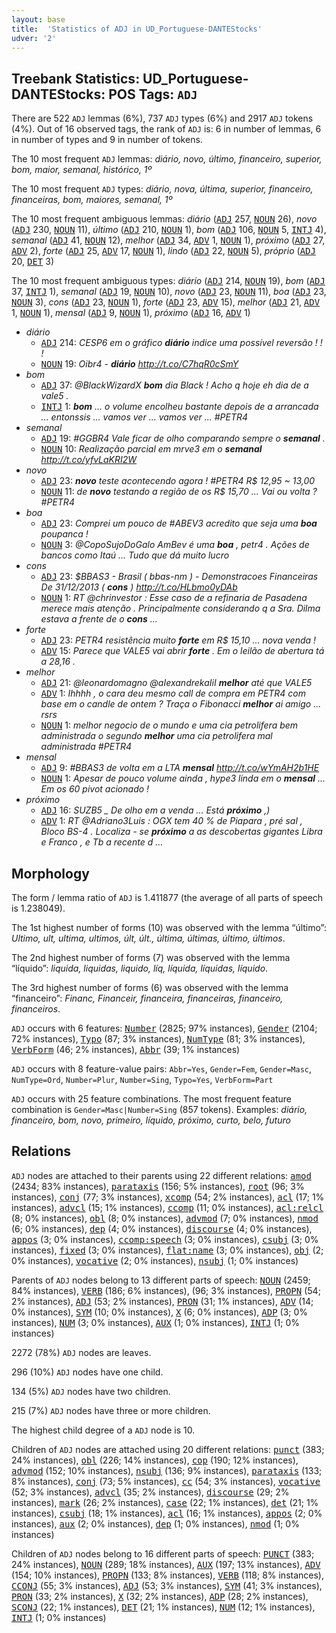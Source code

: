 ```yaml
---
layout: base
title:  'Statistics of ADJ in UD_Portuguese-DANTEStocks'
udver: '2'
---
```


## Treebank Statistics: UD_Portuguese-DANTEStocks: POS Tags: `ADJ`

There are 522 `ADJ` lemmas (6%), 737 `ADJ` types (6%) and 2917 `ADJ` tokens (4%).
Out of 16 observed tags, the rank of `ADJ` is: 6 in number of lemmas, 6 in number of types and 9 in number of tokens.

The 10 most frequent `ADJ` lemmas: <em>diário, novo, último, financeiro, superior, bom, maior, semanal, histórico, 1º</em>

The 10 most frequent `ADJ` types:  <em>diário, nova, última, superior, financeiro, financeiras, bom, maiores, semanal, 1º</em>

The 10 most frequent ambiguous lemmas: <em>diário</em> (<tt><a href="pt_dantestocks-pos-ADJ.html">ADJ</a></tt> 257, <tt><a href="pt_dantestocks-pos-NOUN.html">NOUN</a></tt> 26), <em>novo</em> (<tt><a href="pt_dantestocks-pos-ADJ.html">ADJ</a></tt> 230, <tt><a href="pt_dantestocks-pos-NOUN.html">NOUN</a></tt> 11), <em>último</em> (<tt><a href="pt_dantestocks-pos-ADJ.html">ADJ</a></tt> 210, <tt><a href="pt_dantestocks-pos-NOUN.html">NOUN</a></tt> 1), <em>bom</em> (<tt><a href="pt_dantestocks-pos-ADJ.html">ADJ</a></tt> 106, <tt><a href="pt_dantestocks-pos-NOUN.html">NOUN</a></tt> 5, <tt><a href="pt_dantestocks-pos-INTJ.html">INTJ</a></tt> 4), <em>semanal</em> (<tt><a href="pt_dantestocks-pos-ADJ.html">ADJ</a></tt> 41, <tt><a href="pt_dantestocks-pos-NOUN.html">NOUN</a></tt> 12), <em>melhor</em> (<tt><a href="pt_dantestocks-pos-ADJ.html">ADJ</a></tt> 34, <tt><a href="pt_dantestocks-pos-ADV.html">ADV</a></tt> 1, <tt><a href="pt_dantestocks-pos-NOUN.html">NOUN</a></tt> 1), <em>próximo</em> (<tt><a href="pt_dantestocks-pos-ADJ.html">ADJ</a></tt> 27, <tt><a href="pt_dantestocks-pos-ADV.html">ADV</a></tt> 2), <em>forte</em> (<tt><a href="pt_dantestocks-pos-ADJ.html">ADJ</a></tt> 25, <tt><a href="pt_dantestocks-pos-ADV.html">ADV</a></tt> 17, <tt><a href="pt_dantestocks-pos-NOUN.html">NOUN</a></tt> 1), <em>lindo</em> (<tt><a href="pt_dantestocks-pos-ADJ.html">ADJ</a></tt> 22, <tt><a href="pt_dantestocks-pos-NOUN.html">NOUN</a></tt> 5), <em>próprio</em> (<tt><a href="pt_dantestocks-pos-ADJ.html">ADJ</a></tt> 20, <tt><a href="pt_dantestocks-pos-DET.html">DET</a></tt> 3)

The 10 most frequent ambiguous types:  <em>diário</em> (<tt><a href="pt_dantestocks-pos-ADJ.html">ADJ</a></tt> 214, <tt><a href="pt_dantestocks-pos-NOUN.html">NOUN</a></tt> 19), <em>bom</em> (<tt><a href="pt_dantestocks-pos-ADJ.html">ADJ</a></tt> 37, <tt><a href="pt_dantestocks-pos-INTJ.html">INTJ</a></tt> 1), <em>semanal</em> (<tt><a href="pt_dantestocks-pos-ADJ.html">ADJ</a></tt> 19, <tt><a href="pt_dantestocks-pos-NOUN.html">NOUN</a></tt> 10), <em>novo</em> (<tt><a href="pt_dantestocks-pos-ADJ.html">ADJ</a></tt> 23, <tt><a href="pt_dantestocks-pos-NOUN.html">NOUN</a></tt> 11), <em>boa</em> (<tt><a href="pt_dantestocks-pos-ADJ.html">ADJ</a></tt> 23, <tt><a href="pt_dantestocks-pos-NOUN.html">NOUN</a></tt> 3), <em>cons</em> (<tt><a href="pt_dantestocks-pos-ADJ.html">ADJ</a></tt> 23, <tt><a href="pt_dantestocks-pos-NOUN.html">NOUN</a></tt> 1), <em>forte</em> (<tt><a href="pt_dantestocks-pos-ADJ.html">ADJ</a></tt> 23, <tt><a href="pt_dantestocks-pos-ADV.html">ADV</a></tt> 15), <em>melhor</em> (<tt><a href="pt_dantestocks-pos-ADJ.html">ADJ</a></tt> 21, <tt><a href="pt_dantestocks-pos-ADV.html">ADV</a></tt> 1, <tt><a href="pt_dantestocks-pos-NOUN.html">NOUN</a></tt> 1), <em>mensal</em> (<tt><a href="pt_dantestocks-pos-ADJ.html">ADJ</a></tt> 9, <tt><a href="pt_dantestocks-pos-NOUN.html">NOUN</a></tt> 1), <em>próximo</em> (<tt><a href="pt_dantestocks-pos-ADJ.html">ADJ</a></tt> 16, <tt><a href="pt_dantestocks-pos-ADV.html">ADV</a></tt> 1)


* <em>diário</em>
  * <tt><a href="pt_dantestocks-pos-ADJ.html">ADJ</a></tt> 214: <em>CESP6 em o gráfico <b>diário</b> indice uma possível reversão ! ! !</em>
  * <tt><a href="pt_dantestocks-pos-NOUN.html">NOUN</a></tt> 19: <em>Oibr4 - <b>diário</b> http://t.co/C7hqR0cSmY</em>
* <em>bom</em>
  * <tt><a href="pt_dantestocks-pos-ADJ.html">ADJ</a></tt> 37: <em>@BlackWizardX <b>bom</b> dia Black ! Acho q hoje eh dia de a vale5 .</em>
  * <tt><a href="pt_dantestocks-pos-INTJ.html">INTJ</a></tt> 1: <em><b>bom</b> ... o volume encolheu bastante depois de a arrancada ... entonssis ... vamos ver ... vamos ver ... #PETR4</em>
* <em>semanal</em>
  * <tt><a href="pt_dantestocks-pos-ADJ.html">ADJ</a></tt> 19: <em>#GGBR4 Vale ficar de olho comparando sempre o <b>semanal</b> .</em>
  * <tt><a href="pt_dantestocks-pos-NOUN.html">NOUN</a></tt> 10: <em>Realização parcial em mrve3 em o <b>semanal</b> http://t.co/yfvLaKRI2W</em>
* <em>novo</em>
  * <tt><a href="pt_dantestocks-pos-ADJ.html">ADJ</a></tt> 23: <em><b>novo</b> teste acontecendo agora ! #PETR4 R$ 12,95 ~ 13,00</em>
  * <tt><a href="pt_dantestocks-pos-NOUN.html">NOUN</a></tt> 11: <em>de <b>novo</b> testando a região de os R$ 15,70 ... Vai ou volta ? #PETR4</em>
* <em>boa</em>
  * <tt><a href="pt_dantestocks-pos-ADJ.html">ADJ</a></tt> 23: <em>Comprei um pouco de #ABEV3 acredito que seja uma <b>boa</b> poupanca !</em>
  * <tt><a href="pt_dantestocks-pos-NOUN.html">NOUN</a></tt> 3: <em>@CopoSujoDoGalo AmBev é uma <b>boa</b> , petr4 . Ações de bancos como Itaú ... Tudo que dá muito lucro</em>
* <em>cons</em>
  * <tt><a href="pt_dantestocks-pos-ADJ.html">ADJ</a></tt> 23: <em>$BBAS3 - Brasil ( bbas-nm ) - Demonstracoes Financeiras De 31/12/2013 ( <b>cons</b> ) http://t.co/HLbmo0yDAb</em>
  * <tt><a href="pt_dantestocks-pos-NOUN.html">NOUN</a></tt> 1: <em>RT @chrinvestor : Esse caso de a refinaria de Pasadena merece mais atenção . Principalmente considerando q a Sra. Dilma estava a frente de o <b>cons</b> …</em>
* <em>forte</em>
  * <tt><a href="pt_dantestocks-pos-ADJ.html">ADJ</a></tt> 23: <em>PETR4 resistência muito <b>forte</b> em R$ 15,10 ... nova venda !</em>
  * <tt><a href="pt_dantestocks-pos-ADV.html">ADV</a></tt> 15: <em>Parece que VALE5 vai abrir <b>forte</b> . Em o leilão de abertura tá a 28,16 .</em>
* <em>melhor</em>
  * <tt><a href="pt_dantestocks-pos-ADJ.html">ADJ</a></tt> 21: <em>@leonardomagno @aIexandrekaIiI <b>melhor</b> até que VALE5</em>
  * <tt><a href="pt_dantestocks-pos-ADV.html">ADV</a></tt> 1: <em>Ihhhh , o cara deu mesmo call de compra em PETR4 com base em o candle de ontem ? Traça o Fibonacci <b>melhor</b> ai amigo ... rsrs</em>
  * <tt><a href="pt_dantestocks-pos-NOUN.html">NOUN</a></tt> 1: <em>melhor negocio de o mundo e uma cia petrolifera bem administrada o segundo <b>melhor</b> uma cia petrolifera mal administrada #PETR4</em>
* <em>mensal</em>
  * <tt><a href="pt_dantestocks-pos-ADJ.html">ADJ</a></tt> 9: <em>#BBAS3 de volta em a LTA <b>mensal</b> http://t.co/wYmAH2b1HE</em>
  * <tt><a href="pt_dantestocks-pos-NOUN.html">NOUN</a></tt> 1: <em>Apesar de pouco volume ainda , hype3 linda em o <b>mensal</b> ... Em os 60 pivot acionado !</em>
* <em>próximo</em>
  * <tt><a href="pt_dantestocks-pos-ADJ.html">ADJ</a></tt> 16: <em>SUZB5 _ De olho em a venda ... Está <b>próximo</b> ,)</em>
  * <tt><a href="pt_dantestocks-pos-ADV.html">ADV</a></tt> 1: <em>RT @Adriano3Luis : OGX tem 40 % de Piapara , pré sal , Bloco BS-4 . Localiza - se <b>próximo</b> a as descobertas gigantes Libra e Franco , e Tb a recente d …</em>

## Morphology

The form / lemma ratio of `ADJ` is 1.411877 (the average of all parts of speech is 1.238049).

The 1st highest number of forms (10) was observed with the lemma “último”: <em>Ultimo, ult, ultima, ultimos, últ, últ., última, últimas, último, últimos</em>.

The 2nd highest number of forms (7) was observed with the lemma “líquido”: <em>liquida, liquidas, liquido, líq, líquida, líquidas, líquido</em>.

The 3rd highest number of forms (6) was observed with the lemma “financeiro”: <em>Financ, Financeir, financeira, financeiras, financeiro, financeiros</em>.

`ADJ` occurs with 6 features: <tt><a href="pt_dantestocks-feat-Number.html">Number</a></tt> (2825; 97% instances), <tt><a href="pt_dantestocks-feat-Gender.html">Gender</a></tt> (2104; 72% instances), <tt><a href="pt_dantestocks-feat-Typo.html">Typo</a></tt> (87; 3% instances), <tt><a href="pt_dantestocks-feat-NumType.html">NumType</a></tt> (81; 3% instances), <tt><a href="pt_dantestocks-feat-VerbForm.html">VerbForm</a></tt> (46; 2% instances), <tt><a href="pt_dantestocks-feat-Abbr.html">Abbr</a></tt> (39; 1% instances)

`ADJ` occurs with 8 feature-value pairs: `Abbr=Yes`, `Gender=Fem`, `Gender=Masc`, `NumType=Ord`, `Number=Plur`, `Number=Sing`, `Typo=Yes`, `VerbForm=Part`

`ADJ` occurs with 25 feature combinations.
The most frequent feature combination is `Gender=Masc|Number=Sing` (857 tokens).
Examples: <em>diário, financeiro, bom, novo, primeiro, líquido, próximo, curto, belo, futuro</em>


## Relations

`ADJ` nodes are attached to their parents using 22 different relations: <tt><a href="pt_dantestocks-dep-amod.html">amod</a></tt> (2434; 83% instances), <tt><a href="pt_dantestocks-dep-parataxis.html">parataxis</a></tt> (156; 5% instances), <tt><a href="pt_dantestocks-dep-root.html">root</a></tt> (96; 3% instances), <tt><a href="pt_dantestocks-dep-conj.html">conj</a></tt> (77; 3% instances), <tt><a href="pt_dantestocks-dep-xcomp.html">xcomp</a></tt> (54; 2% instances), <tt><a href="pt_dantestocks-dep-acl.html">acl</a></tt> (17; 1% instances), <tt><a href="pt_dantestocks-dep-advcl.html">advcl</a></tt> (15; 1% instances), <tt><a href="pt_dantestocks-dep-ccomp.html">ccomp</a></tt> (11; 0% instances), <tt><a href="pt_dantestocks-dep-acl-relcl.html">acl:relcl</a></tt> (8; 0% instances), <tt><a href="pt_dantestocks-dep-obl.html">obl</a></tt> (8; 0% instances), <tt><a href="pt_dantestocks-dep-advmod.html">advmod</a></tt> (7; 0% instances), <tt><a href="pt_dantestocks-dep-nmod.html">nmod</a></tt> (6; 0% instances), <tt><a href="pt_dantestocks-dep-dep.html">dep</a></tt> (4; 0% instances), <tt><a href="pt_dantestocks-dep-discourse.html">discourse</a></tt> (4; 0% instances), <tt><a href="pt_dantestocks-dep-appos.html">appos</a></tt> (3; 0% instances), <tt><a href="pt_dantestocks-dep-ccomp-speech.html">ccomp:speech</a></tt> (3; 0% instances), <tt><a href="pt_dantestocks-dep-csubj.html">csubj</a></tt> (3; 0% instances), <tt><a href="pt_dantestocks-dep-fixed.html">fixed</a></tt> (3; 0% instances), <tt><a href="pt_dantestocks-dep-flat-name.html">flat:name</a></tt> (3; 0% instances), <tt><a href="pt_dantestocks-dep-obj.html">obj</a></tt> (2; 0% instances), <tt><a href="pt_dantestocks-dep-vocative.html">vocative</a></tt> (2; 0% instances), <tt><a href="pt_dantestocks-dep-nsubj.html">nsubj</a></tt> (1; 0% instances)

Parents of `ADJ` nodes belong to 13 different parts of speech: <tt><a href="pt_dantestocks-pos-NOUN.html">NOUN</a></tt> (2459; 84% instances), <tt><a href="pt_dantestocks-pos-VERB.html">VERB</a></tt> (186; 6% instances),  (96; 3% instances), <tt><a href="pt_dantestocks-pos-PROPN.html">PROPN</a></tt> (54; 2% instances), <tt><a href="pt_dantestocks-pos-ADJ.html">ADJ</a></tt> (53; 2% instances), <tt><a href="pt_dantestocks-pos-PRON.html">PRON</a></tt> (31; 1% instances), <tt><a href="pt_dantestocks-pos-ADV.html">ADV</a></tt> (14; 0% instances), <tt><a href="pt_dantestocks-pos-SYM.html">SYM</a></tt> (10; 0% instances), <tt><a href="pt_dantestocks-pos-X.html">X</a></tt> (6; 0% instances), <tt><a href="pt_dantestocks-pos-ADP.html">ADP</a></tt> (3; 0% instances), <tt><a href="pt_dantestocks-pos-NUM.html">NUM</a></tt> (3; 0% instances), <tt><a href="pt_dantestocks-pos-AUX.html">AUX</a></tt> (1; 0% instances), <tt><a href="pt_dantestocks-pos-INTJ.html">INTJ</a></tt> (1; 0% instances)

2272 (78%) `ADJ` nodes are leaves.

296 (10%) `ADJ` nodes have one child.

134 (5%) `ADJ` nodes have two children.

215 (7%) `ADJ` nodes have three or more children.

The highest child degree of a `ADJ` node is 10.

Children of `ADJ` nodes are attached using 20 different relations: <tt><a href="pt_dantestocks-dep-punct.html">punct</a></tt> (383; 24% instances), <tt><a href="pt_dantestocks-dep-obl.html">obl</a></tt> (226; 14% instances), <tt><a href="pt_dantestocks-dep-cop.html">cop</a></tt> (190; 12% instances), <tt><a href="pt_dantestocks-dep-advmod.html">advmod</a></tt> (152; 10% instances), <tt><a href="pt_dantestocks-dep-nsubj.html">nsubj</a></tt> (136; 9% instances), <tt><a href="pt_dantestocks-dep-parataxis.html">parataxis</a></tt> (133; 8% instances), <tt><a href="pt_dantestocks-dep-conj.html">conj</a></tt> (73; 5% instances), <tt><a href="pt_dantestocks-dep-cc.html">cc</a></tt> (54; 3% instances), <tt><a href="pt_dantestocks-dep-vocative.html">vocative</a></tt> (52; 3% instances), <tt><a href="pt_dantestocks-dep-advcl.html">advcl</a></tt> (35; 2% instances), <tt><a href="pt_dantestocks-dep-discourse.html">discourse</a></tt> (29; 2% instances), <tt><a href="pt_dantestocks-dep-mark.html">mark</a></tt> (26; 2% instances), <tt><a href="pt_dantestocks-dep-case.html">case</a></tt> (22; 1% instances), <tt><a href="pt_dantestocks-dep-det.html">det</a></tt> (21; 1% instances), <tt><a href="pt_dantestocks-dep-csubj.html">csubj</a></tt> (18; 1% instances), <tt><a href="pt_dantestocks-dep-acl.html">acl</a></tt> (16; 1% instances), <tt><a href="pt_dantestocks-dep-appos.html">appos</a></tt> (2; 0% instances), <tt><a href="pt_dantestocks-dep-aux.html">aux</a></tt> (2; 0% instances), <tt><a href="pt_dantestocks-dep-dep.html">dep</a></tt> (1; 0% instances), <tt><a href="pt_dantestocks-dep-nmod.html">nmod</a></tt> (1; 0% instances)

Children of `ADJ` nodes belong to 16 different parts of speech: <tt><a href="pt_dantestocks-pos-PUNCT.html">PUNCT</a></tt> (383; 24% instances), <tt><a href="pt_dantestocks-pos-NOUN.html">NOUN</a></tt> (289; 18% instances), <tt><a href="pt_dantestocks-pos-AUX.html">AUX</a></tt> (197; 13% instances), <tt><a href="pt_dantestocks-pos-ADV.html">ADV</a></tt> (154; 10% instances), <tt><a href="pt_dantestocks-pos-PROPN.html">PROPN</a></tt> (133; 8% instances), <tt><a href="pt_dantestocks-pos-VERB.html">VERB</a></tt> (118; 8% instances), <tt><a href="pt_dantestocks-pos-CCONJ.html">CCONJ</a></tt> (55; 3% instances), <tt><a href="pt_dantestocks-pos-ADJ.html">ADJ</a></tt> (53; 3% instances), <tt><a href="pt_dantestocks-pos-SYM.html">SYM</a></tt> (41; 3% instances), <tt><a href="pt_dantestocks-pos-PRON.html">PRON</a></tt> (33; 2% instances), <tt><a href="pt_dantestocks-pos-X.html">X</a></tt> (32; 2% instances), <tt><a href="pt_dantestocks-pos-ADP.html">ADP</a></tt> (28; 2% instances), <tt><a href="pt_dantestocks-pos-SCONJ.html">SCONJ</a></tt> (22; 1% instances), <tt><a href="pt_dantestocks-pos-DET.html">DET</a></tt> (21; 1% instances), <tt><a href="pt_dantestocks-pos-NUM.html">NUM</a></tt> (12; 1% instances), <tt><a href="pt_dantestocks-pos-INTJ.html">INTJ</a></tt> (1; 0% instances)

